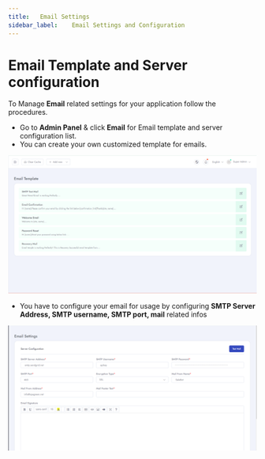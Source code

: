 ```yaml
---
title:   Email Settings 
sidebar_label:    Email Settings and Configuration
---
```


# Email Template and Server configuration
To Manage **Email** related settings for your application follow the procedures.


- Go to **Admin Panel** &  click **Email** for Email template and server configuration list.
- You can create your own customized template for emails.

![SaleBot](../assets/screenshots/email_1.png)

- You have to configure your email for usage by configuring **SMTP Server Address, SMTP username, SMTP port, mail** related infos

![SaleBot](../assets/screenshots/email_2.png)







